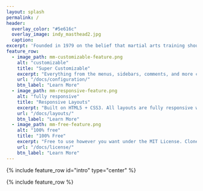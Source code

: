 ```yaml
---
layout: splash
permalink: /
header:
  overlay_color: "#5e616c"
  overlay_image: indy_masthead2.jpg
  caption:
excerpt: 'Founded in 1979 on the belief that martial arts training should be fun as well as disciplined and structured, our students are well-disciplined individuals who are serious about their training.'
feature_row:
  - image_path: mm-customizable-feature.png
    alt: "customizable"
    title: "Super Customizable"
    excerpt: "Everything from the menus, sidebars, comments, and more can be configured or set with YAML Front Matter."
    url: "/docs/configuration/"
    btn_label: "Learn More"
  - image_path: mm-responsive-feature.png
    alt: "fully responsive"
    title: "Responsive Layouts"
    excerpt: "Built on HTML5 + CSS3. All layouts are fully responsive with helpers to augment your content."
    url: "/docs/layouts/"
    btn_label: "Learn More"
  - image_path: mm-free-feature.png
    alt: "100% free"
    title: "100% Free"
    excerpt: "Free to use however you want under the MIT License. Clone it, fork it, customize it, whatever!"
    url: "/docs/license/"
    btn_label: "Learn More"
---
```


{% include feature_row id="intro" type="center" %}

{% include feature_row %}
